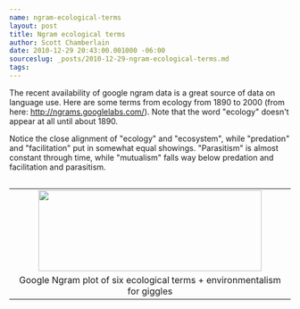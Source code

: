 ```yaml
---
name: ngram-ecological-terms
layout: post
title: Ngram ecological terms
author: Scott Chamberlain
date: 2010-12-29 20:43:00.001000 -06:00
sourceslug: _posts/2010-12-29-ngram-ecological-terms.md
tags:
---
```


The recent availability of google ngram data is a great source of data on language use. Here are some terms from ecology from 1890 to 2000 (from here: http://ngrams.googlelabs.com/). Note that the word "ecology" doesn't appear at all until about 1890.

Notice the close alignment of "ecology" and "ecosystem", while "predation" and "facilitation" put in somewhat equal showings. "Parasitism" is almost constant through time, while "mutualism" falls way below predation and facilitation and parasitism.

<table cellpadding="0" cellspacing="0" class="tr-caption-container" style="float: left; margin-right: 1em; text-align: left;"><tbody><tr><td style="text-align: center;"><a href="http://1.bp.blogspot.com/_fANWq796z-w/TRv09kGgUxI/AAAAAAAAEXA/BXoTvjPhq3Y/s1600/chart.png" style="clear: left; margin-bottom: 1em; margin-left: auto; margin-right: auto;"><img border="0" height="145" src="http://1.bp.blogspot.com/_fANWq796z-w/TRv09kGgUxI/AAAAAAAAEXA/BXoTvjPhq3Y/s400/chart.png" width="400" /></a></td></tr><tr><td class="tr-caption" style="text-align: center;">Google Ngram plot of six ecological terms + environmentalism for giggles<br /></td></tr></tbody></table>
